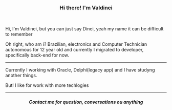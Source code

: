 <h3 align="center">Hi there! I'm Valdinei</h1>

<br>

Hi, I'm Valdinei, but you can just say Dinei, yeah my name it can be difficult to remember

Oh right, who am i?
Brazilian, electronics and Computer Technician autonomous for 12 year old and currently I migrated to developer, specifically back-end for now.
<hr>

Currently I working with Oracle, Delphi(legacy app) and I have studyng another things.

But! I like for work with more techlogies 

<hr>

<h5 align="center"> Contact me for question, conversations ou anything

<p>




<!--
**DineiSF/DineiSF** is a ✨ _special_ ✨ repository because its `README.md` (this file) appears on your GitHub profile.

Here are some ideas to get you started:
riso aqui teste 4

- 🔭 I’m currently working on ...
- 🌱 I’m currently learning ...
- 👯 I’m looking to collaborate on ...
- 🤔 I’m looking for help with ...
- 💬 Ask me about ...
- 📫 How to reach me: ...
- 😄 Pronouns: ...
- ⚡ Fun fact: ...
-->
